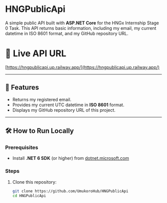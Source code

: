 ﻿# HNGPublicApi

A simple public API built with **ASP.NET Core** for the HNGx Internship Stage 0 Task. This API returns basic information, including my email, my current datetime in ISO 8601 format, and my GitHub repository URL.

# 🚀 Live API URL
[https://hngpublicapi.up.railway.app/](https://hngpublicapi.up.railway.app/)

---

## 📌 Features
- Returns my registered email.
- Provides my current UTC datetime in **ISO 8601** format.
- Displays my GitHub repository URL of this project.

---

## 🛠️ How to Run Locally
### **Prerequisites**
- Install **.NET 6 SDK** (or higher) from [dotnet.microsoft.com](https://dotnet.microsoft.com/download/dotnet)

### **Steps**
1. Clone this repository:
   ```sh
   git clone https://github.com/UmukoroHub/HNGPublicApi
   cd HNGPublicApi
